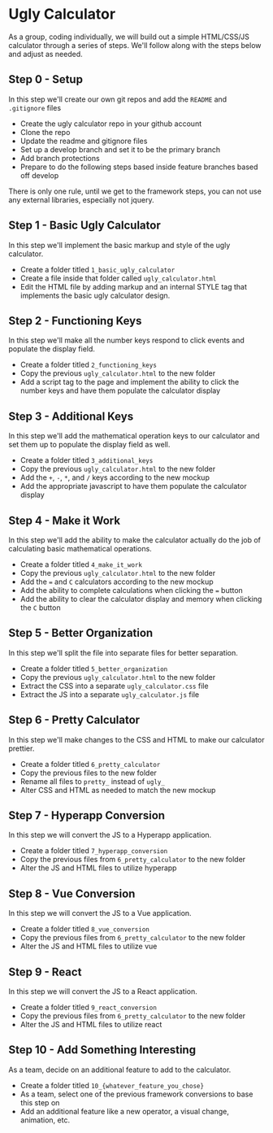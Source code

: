 # Ugly Calculator

As a group, coding individually, we will build out a simple HTML/CSS/JS calculator through a series of steps.  We'll follow along with the steps below and adjust as needed.

## Step 0 - Setup

In this step we'll create our own git repos and add the `README` and `.gitignore` files

  + Create the ugly calculator repo in your github account
  + Clone the repo
  + Update the readme and gitignore files
  + Set up a develop branch and set it to be the primary branch
  + Add branch protections
  + Prepare to do the following steps based inside feature branches based off develop

There is only one rule, until we get to the framework steps, you can not use any external libraries, especially not jquery.

## Step 1 - Basic Ugly Calculator

In this step we'll implement the basic markup and style of the ugly calculator.

  + Create a folder titled `1_basic_ugly_calculator`
  + Create a file inside that folder called `ugly_calculator.html`
  + Edit the HTML file by adding markup and an internal STYLE tag that implements the basic ugly calculator design.


## Step 2 - Functioning Keys

In this step we'll make all the number keys respond to click events and populate the display field.

  + Create a folder titled `2_functioning_keys`
  + Copy the previous `ugly_calculator.html` to the new folder
  + Add a script tag to the page and implement the ability to click the number keys and have them populate the calculator display


## Step 3 - Additional Keys

In this step we'll add the mathematical operation keys to our calculator and set them up to populate the display field as well.

  + Create a folder titled `3_additional_keys`
  + Copy the previous `ugly_calculator.html` to the new folder
  + Add the `+`, `-`, `*`, and `/` keys according to the new mockup
  + Add the appropriate javascript to have them populate the calculator display


## Step 4 - Make it Work

In this step we'll add the ability to make the calculator actually do the job of calculating basic mathematical operations.

  + Create a folder titled `4_make_it_work`
  + Copy the previous `ugly_calculator.html` to the new folder
  + Add the `=` and `C` calculators according to the new mockup
  + Add the ability to complete calculations when clicking the `=` button
  + Add the ability to clear the calculator display and memory when clicking the `C` button
  

## Step 5 - Better Organization

In this step we'll split the file into separate files for better separation.

  + Create a folder titled `5_better_organization`
  + Copy the previous `ugly_calculator.html` to the new folder
  + Extract the CSS into a separate `ugly_calculator.css` file
  + Extract the JS into a separate `ugly_calculator.js` file


## Step 6 - Pretty Calculator

In this step we'll make changes to the CSS and HTML to make our calculator prettier.

  + Create a folder titled `6_pretty_calculator`
  + Copy the previous files to the new folder
  + Rename all files to `pretty_` instead of `ugly_`
  + Alter CSS and HTML as needed to match the new mockup


## Step 7 - Hyperapp Conversion

In this step we will convert the JS to a Hyperapp application.

  + Create a folder titled `7_hyperapp_conversion`
  + Copy the previous files from `6_pretty_calculator` to the new folder
  + Alter the JS and HTML files to utilize hyperapp
  

## Step 8 - Vue Conversion

In this step we will convert the JS to a Vue application.

  + Create a folder titled `8_vue_conversion`
  + Copy the previous files from `6_pretty_calculator` to the new folder
  + Alter the JS and HTML files to utilize vue


## Step 9 - React

In this step we will convert the JS to a React application.

  + Create a folder titled `9_react_conversion`
  + Copy the previous files from `6_pretty_calculator` to the new folder
  + Alter the JS and HTML files to utilize react


## Step 10 - Add Something Interesting

As a team, decide on an additional feature to add to the calculator.

  + Create a folder titled `10_{whatever_feature_you_chose}`
  + As a team, select one of the previous framework conversions to base this step on
  + Add an additional feature like a new operator, a visual change, animation, etc.